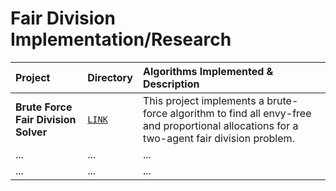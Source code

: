 # Fair Division Implementation/Research

| Project | Directory | Algorithms Implemented & Description |
| :--- | :--- | :--- |
| **Brute Force Fair Division Solver** | [`LINK`](Basic%20Fair%20Division) | This project implements a brute-force algorithm to find all envy-free and proportional allocations for a two-agent fair division problem. |
| ... | ... | ... |
| ... | ... | ... |
